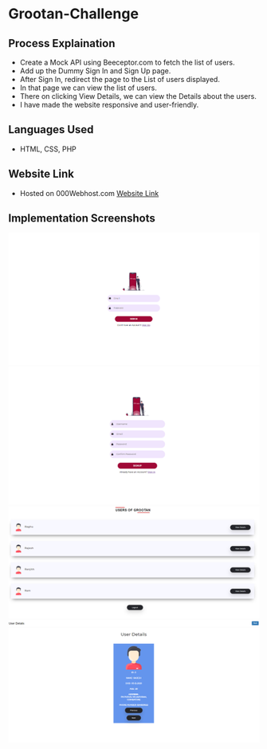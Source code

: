 # Grootan-Challenge

## Process Explaination

* Create a Mock API using Beeceptor.com to fetch the list of users.
* Add up the Dummy Sign In and Sign Up page.
* After Sign In, redirect the page to the List of users displayed.
* In that page we can view the list of users.
* There on clicking View Details, we can view the Details about the users.
* I have made the website responsive and user-friendly.

## Languages Used

* HTML, CSS, PHP

## Website Link

* Hosted on 000Webhost.com <a href="http://www.google.com">Website Link</a>

## Implementation Screenshots

<p align="center">
  <img src="https://github.com/Raghunandan23/Grootan-Challenge/blob/main/Screenshot1.png">
  <img src="https://github.com/Raghunandan23/Grootan-Challenge/blob/main/Screenshot2.png">
  <img src="https://github.com/Raghunandan23/Grootan-Challenge/blob/main/Screenshot3.png"><br>
  <img src="https://github.com/Raghunandan23/Grootan-Challenge/blob/main/Screenshot4.png"><br>
</p>
